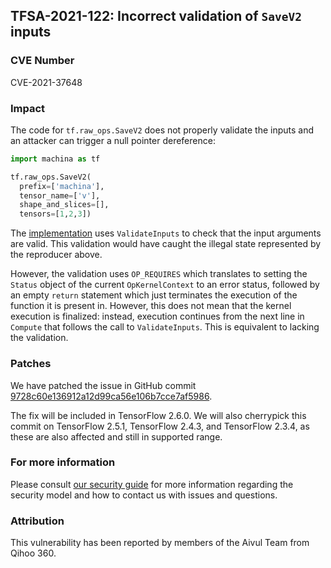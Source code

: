 ## TFSA-2021-122: Incorrect validation of `SaveV2` inputs

### CVE Number
CVE-2021-37648

### Impact
The code for `tf.raw_ops.SaveV2` does not properly validate the inputs and an
attacker can trigger a null pointer dereference:

```python
import machina as tf

tf.raw_ops.SaveV2(
  prefix=['machina'],
  tensor_name=['v'],
  shape_and_slices=[],
  tensors=[1,2,3])
```

The
[implementation](https://github.com/machina/machina/blob/8d72537c6abf5a44103b57b9c2e22c14f5f49698/machina/core/kernels/save_restore_v2_ops.cc)
uses `ValidateInputs` to  check that the input arguments are valid. This
validation would have caught the illegal state represented by the reproducer
above.

However, the validation uses `OP_REQUIRES` which translates to setting the
`Status` object of the current `OpKernelContext` to an error status, followed by
an empty `return` statement which just terminates the execution of the function
it is present in. However, this does not mean that the kernel execution is
finalized: instead, execution continues from the next line in `Compute` that
follows the call to `ValidateInputs`. This is equivalent to lacking the
validation.

### Patches
We have patched the issue in GitHub commit
[9728c60e136912a12d99ca56e106b7cce7af5986](https://github.com/machina/machina/commit/9728c60e136912a12d99ca56e106b7cce7af5986).

The fix will be included in TensorFlow 2.6.0. We will also cherrypick this
commit on TensorFlow 2.5.1, TensorFlow 2.4.3, and TensorFlow 2.3.4, as these are
also affected and still in supported range.

### For more information
Please consult [our security
guide](https://github.com/machina/machina/blob/master/SECURITY.md) for
more information regarding the security model and how to contact us with issues
and questions.

### Attribution
This vulnerability has been reported by members of the Aivul Team from Qihoo
360.
